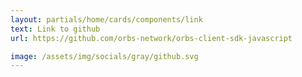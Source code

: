 ```yaml
---
layout: partials/home/cards/components/link
text: Link to github
url: https://github.com/orbs-network/orbs-client-sdk-javascript

image: /assets/img/socials/gray/github.svg
---
```

